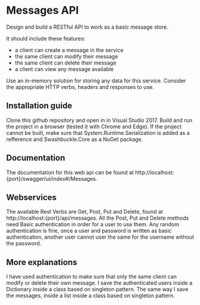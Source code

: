 # Messages API 
Design and build a RESTful API to work as a basic message store.

It should include these features:
  - a client can create a message in the service
  - the same client can modify their message
  - the same client can delete their message
  - a client can view any message available

Use an in-memory solution for storing any data for this service. Consider the appropriate HTTP verbs, headers and responses to use.
## Installation guide
Clone this github repository and open in in Visual Studio 2017. Build and run the project in a browser (tested it with Chrome and Edge). 
If the project cannot be built, make sure that System.Runtime.Serialization is added as a refference and Swashbuckle.Core as a NuGet package. 
## Documentation
The documentation for this web api can be found at http://localhost:{port}/swagger/ui/index#/Messages. 
## Webservices
The available Rest Verbs are Get, Post, Put and Delete, found at http://localhost:{port}/api/messages. All the Post, Put and Delete methods need Basic authentication in order for a user to use them. Any random authentication is fine, once a user and password is written as basic authentication, another user cannot user the same for the username without the password. 

## More explanations
I have used authentication to make sure that only the same client can modify or delete their own message. I save the authenticated users inside a Dictionary inside a class based on singleton pattern. The same way I save the messages, inside a list inside a class based on singleton pattern. 

